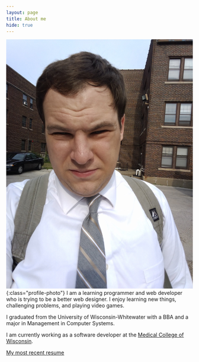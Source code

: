 ```yaml
---
layout: page
title: About me
hide: true
---
```

![Me](/images/me.jpg){:class="profile-photo"}
I am a learning programmer and web developer who is trying to be a better web designer. I enjoy learning new things, challenging problems, and playing video games.

I graduated from the University of Wisconsin-Whitewater with a BBA and a major in Management in Computer Systems.

I am currently working as a software developer at the [Medical College of Wisconsin][1].

[My most recent resume][2]


[1]: http://www.mcw.edu
[2]: /resume.pdf
